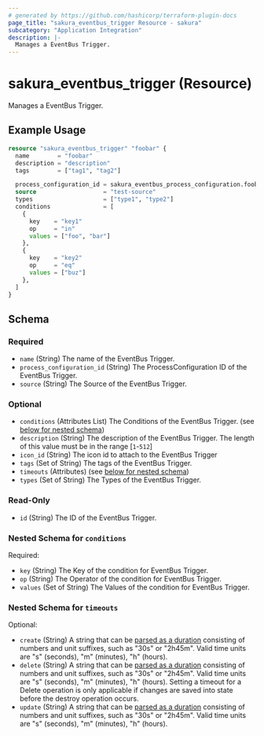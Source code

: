 ```yaml
---
# generated by https://github.com/hashicorp/terraform-plugin-docs
page_title: "sakura_eventbus_trigger Resource - sakura"
subcategory: "Application Integration"
description: |-
  Manages a EventBus Trigger.
---
```


# sakura_eventbus_trigger (Resource)

Manages a EventBus Trigger.

## Example Usage

```terraform
resource "sakura_eventbus_trigger" "foobar" {
  name        = "foobar"
  description = "description"
  tags        = ["tag1", "tag2"]

  process_configuration_id = sakura_eventbus_process_configuration.foobar.id
  source                   = "test-source"
  types                    = ["type1", "type2"]
  conditions               = [
    {
      key    = "key1"
      op     = "in"
      values = ["foo", "bar"]
    },
    {
      key    = "key2"
      op     = "eq"
      values = ["buz"]
    },
  ]
}
```

<!-- schema generated by tfplugindocs -->
## Schema

### Required

- `name` (String) The name of the EventBus Trigger.
- `process_configuration_id` (String) The ProcessConfiguration ID of the EventBus Trigger.
- `source` (String) The Source of the EventBus Trigger.

### Optional

- `conditions` (Attributes List) The Conditions of the EventBus Trigger. (see [below for nested schema](#nestedatt--conditions))
- `description` (String) The description of the EventBus Trigger. The length of this value must be in the range [`1`-`512`]
- `icon_id` (String) The icon id to attach to the EventBus Trigger
- `tags` (Set of String) The tags of the EventBus Trigger.
- `timeouts` (Attributes) (see [below for nested schema](#nestedatt--timeouts))
- `types` (Set of String) The Types of the EventBus Trigger.

### Read-Only

- `id` (String) The ID of the EventBus Trigger.

<a id="nestedatt--conditions"></a>
### Nested Schema for `conditions`

Required:

- `key` (String) The Key of the condition for EventBus Trigger.
- `op` (String) The Operator of the condition for EventBus Trigger.
- `values` (Set of String) The Values of the condition for EventBus Trigger.


<a id="nestedatt--timeouts"></a>
### Nested Schema for `timeouts`

Optional:

- `create` (String) A string that can be [parsed as a duration](https://pkg.go.dev/time#ParseDuration) consisting of numbers and unit suffixes, such as "30s" or "2h45m". Valid time units are "s" (seconds), "m" (minutes), "h" (hours).
- `delete` (String) A string that can be [parsed as a duration](https://pkg.go.dev/time#ParseDuration) consisting of numbers and unit suffixes, such as "30s" or "2h45m". Valid time units are "s" (seconds), "m" (minutes), "h" (hours). Setting a timeout for a Delete operation is only applicable if changes are saved into state before the destroy operation occurs.
- `update` (String) A string that can be [parsed as a duration](https://pkg.go.dev/time#ParseDuration) consisting of numbers and unit suffixes, such as "30s" or "2h45m". Valid time units are "s" (seconds), "m" (minutes), "h" (hours).
